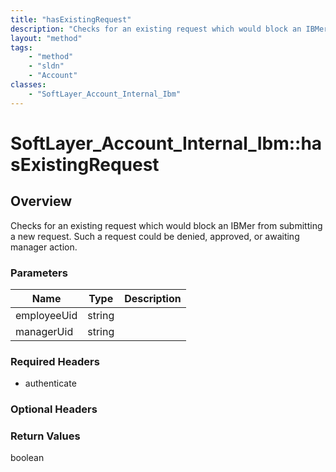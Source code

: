 ```yaml
---
title: "hasExistingRequest"
description: "Checks for an existing request which would block an IBMer from submitting a new request. Such a request could be denied,... "
layout: "method"
tags:
    - "method"
    - "sldn"
    - "Account"
classes:
    - "SoftLayer_Account_Internal_Ibm"
---
```

# SoftLayer_Account_Internal_Ibm::hasExistingRequest
## Overview 
Checks for an existing request which would block an IBMer from submitting a new request. Such a request could be denied, approved, or awaiting manager action. 

### Parameters 
|Name | Type | Description |
| --- | --- | --- |
|employeeUid| string| |
|managerUid| string| |


### Required Headers
* authenticate

### Optional Headers

### Return Values
boolean
